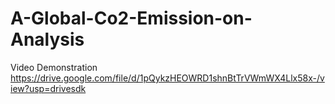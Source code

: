 # A-Global-Co2-Emission-on-Analysis

Video Demonstration https://drive.google.com/file/d/1pQykzHEOWRD1shnBtTrVWmWX4Llx58x-/view?usp=drivesdk

